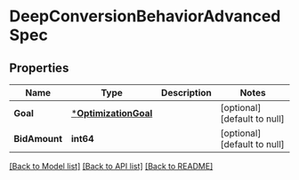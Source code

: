 # DeepConversionBehaviorAdvancedSpec

## Properties
Name | Type | Description | Notes
------------ | ------------- | ------------- | -------------
**Goal** | [***OptimizationGoal**](OptimizationGoal.md) |  | [optional] [default to null]
**BidAmount** | **int64** |  | [optional] [default to null]

[[Back to Model list]](../README.md#documentation-for-models) [[Back to API list]](../README.md#documentation-for-api-endpoints) [[Back to README]](../README.md)


